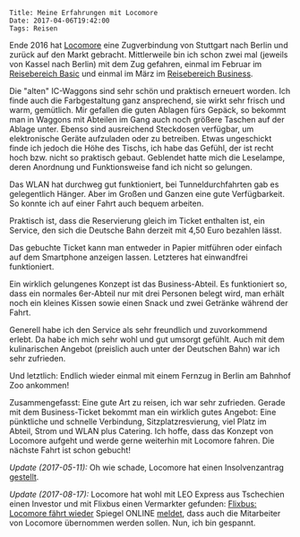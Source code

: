     Title: Meine Erfahrungen mit Locomore
    Date: 2017-04-06T19:42:00
    Tags: Reisen

Ende 2016 hat [Locomore](https://locomore.com/de/index.html) eine
Zugverbindung von Stuttgart nach Berlin und zurück auf den Markt
gebracht. Mittlerweile bin ich schon zwei mal (jeweils von Kassel nach
Berlin) mit dem Zug gefahren, einmal im Februar im [Reisebereich Basic](https://locomore.com/de/basic/) und
einmal im März im [Reisebereich Business](https://locomore.com/de/business/).

Die "alten" IC-Waggons sind sehr schön und praktisch erneuert
worden. Ich finde auch die Farbgestaltung ganz ansprechend, sie wirkt
sehr frisch und warm, gemütlich. Mir gefallen die guten Ablagen fürs
Gepäck, so bekommt man in Waggons mit Abteilen im Gang auch noch größere
Taschen auf der Ablage unter. Ebenso sind ausreichend Steckdosen
verfügbar, um elektronische Geräte aufzuladen oder zu betreiben. Etwas
ungeschickt finde ich jedoch die Höhe des Tischs, ich habe das Gefühl,
der ist recht hoch bzw. nicht so praktisch gebaut. Geblendet hatte
mich die Leselampe, deren Anordnung und Funktionsweise fand ich nicht
so gelungen.

Das WLAN hat durchweg gut funktioniert, bei Tunneldurchfahrten gab es
gelegentlich Hänger. Aber im Großen und Ganzen eine gute
Verfügbarkeit. So konnte ich auf einer Fahrt auch bequem arbeiten.

Praktisch ist, dass die Reservierung gleich im Ticket enthalten ist,
ein Service, den sich die Deutsche Bahn derzeit mit 4,50 Euro bezahlen
lässt.

Das gebuchte Ticket kann man entweder in Papier mitführen oder einfach
auf dem Smartphone anzeigen lassen. Letzteres hat einwandfrei
funktioniert.

Ein wirklich gelungenes Konzept ist das Business-Abteil. Es
funktioniert so, dass ein normales 6er-Abteil nur mit drei Personen
belegt wird, man erhält noch ein kleines Kissen sowie einen Snack und
zwei Getränke während der Fahrt. 

Generell habe ich den Service als sehr freundlich und zuvorkommend
erlebt. Da habe ich mich sehr wohl und gut umsorgt gefühlt. Auch mit
dem kulinarischen Angebot (preislich auch unter der Deutschen Bahn)
war ich sehr zufrieden.

Und letztlich: Endlich wieder einmal mit einem Fernzug in Berlin am
Bahnhof Zoo ankommen!

Zusammengefasst: Eine gute Art zu reisen, ich war sehr
zufrieden. Gerade mit dem Business-Ticket bekommt man ein wirklich
gutes Angebot: Eine pünktliche und schnelle Verbindung,
Sitzplatzresvierung, viel Platz im Abteil, Strom und WLAN plus
Catering. Ich hoffe, dass das Konzept von Locomore aufgeht und werde
gerne weiterhin mit Locomore fahren. Die nächste Fahrt ist schon
gebucht!

*Update (2017-05-11):* Oh wie schade, Locomore hat einen Insolvenzantrag [gestellt](https://locomore.com/en/news/2017-05-11/). 

*Update (2017-08-17):* Locomore hat wohl mit LEO Express aus
Tschechien einen Investor und mit Flixbus einen Vermarkter
gefunden:
[Flixbus: Locomore fährt wieder](https://www.flixbus.de/locomore)
Spiegel
ONLINE
[meldet](http://www.spiegel.de/wirtschaft/unternehmen/locomore-nimmt-betrieb-wieder-auf-flixbus-wird-vertriebspartner-a-1162958.html),
dass auch die Mitarbeiter von Locomore übernommen werden sollen. Nun, ich bin gespannt. 
